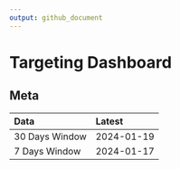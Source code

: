 ```yaml
---
output: github_document
---
```


# Targeting Dashboard



## Meta


|Data           |Latest     |
|:--------------|:----------|
|30 Days Window |2024-01-19 |
|7 Days Window  |2024-01-17 |
